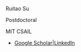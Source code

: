 <p>Ruitao Su</p>
<p>Postdoctoral</p>
<p>MIT CSAIL</p>

<ul>
<li> <a href="https://scholar.google.com/citations?user=jW1ZOmEAAAAJ&hl=en">Google Scholar|</a><a href="https://www.linkedin.com/in/ruitao-su-0608/">LinkedIn</a> </li>
</ul>
